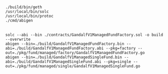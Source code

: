 

<br/>`./build/bin/geth`
<br/>`/usr/local/bin/solc`
<br/>`/usr/local/bin/protoc`
<br/>`./cmd/abigen`

<br/>`solc --abi --bin ./contracts/GandalfV1ManagedFundFactory.sol -o build --overwrite`
<br/>`abigen --bin=./build/GandalfV1ManagedFundFactory.bin --abi=./build/GandalfV1ManagedFundFactory.abi --pkg=factory --out=./pkg/fund/managed/factory/GandalfV1ManagedFundFactory.go`
<br/>`abigen --bin=./build/GandalfV1ManagedSingleFund.bin --abi=./build/GandalfV1ManagedSingleFund.abi --pkg=single --out=./pkg/fund/managed/single/GandalfV1ManagedSingleFund.go`
